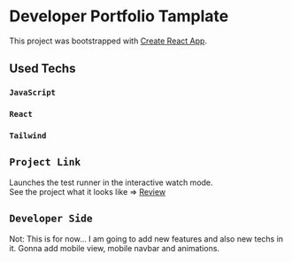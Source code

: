 # Developer Portfolio Tamplate 

This project was bootstrapped with [Create React App](https://github.com/facebook/create-react-app).

## Used Techs

### `JavaScript`
### `React`
### `Tailwind`


## `Project Link`

Launches the test runner in the interactive watch mode.\
See the project what it looks like => [Review](https://berkinkinay.dev/)

## `Developer Side`

Not: This is for now...  I am going to add new features and also new techs in it. 
     Gonna add mobile view, mobile navbar and animations.
